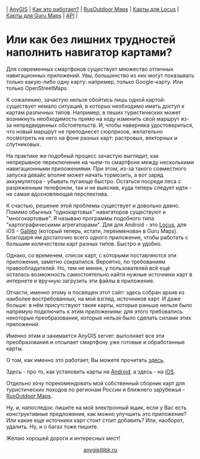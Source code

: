 | [AnyGIS][01] | [Как это работает?][02] | [RusOutdoor Maps][03] | [Карты для Locus][04] | [Карты для Guru Maps][05] | [API][06] |



[01]: ./index
[02]: ./Description
[03]: ./RusOutdoor.html
[04]: https://github.com/nnngrach/map-sources/blob/master/web/git/Locus/README.md
[05]: https://github.com/nnngrach/map-sources/blob/master/web/git/GuruMaps/README.md
[06]: https://github.com/nnngrach/map-sources/blob/master/web/git/Api/README.md


# Или как без лишних трудностей наполнить навигатор картами?

Для современных смартфонов существует множество отличных навигационных приложений. Увы, большинство из них могут показывать только какую-либо одну карту: например, только Google-карту. Или только OpenStreetMaps. 

К сожалению,  зачастую нельзя обойтись лишь одной картой:  существует немало ситуаций, в которых необходимо иметь доступ к картам различных типов. Например, в пеших туристических может возникнуть необходимость прямо на ходу изменить свой маршрут из-за непредвиденных обстоятельств. И, чтобы наверняка удостовериться, что новый маршрут не преподнесет сюрпризов, желательно посмотреть на него на фоне разных карт: растровых, векторных и спутниковых. 

На практике же подобный процесс зачастую выглядит, как непрерывное переключение на чьем-то смартфоне между несколькими навигационными приложениями. При этом, из-за такого совместного запуска девайс вполне может начать тормозить, а вот заряд аккумулятора - убывать пугающе быстро.  Остаться посреди леса с разряженным телефоном, так и не выяснив, куда теперь следует идти - не самая вдохновляющая перспектива.

К счастью, решение этой проблемы существует и довольно давно. Помимо обычных "однокартовых" навигаторов существуют и "многокартовые". Я называю программы подобного типа "картографическими агрегаторами".  Для для Android - это [Locus][1], для iOS -  [Galileo][2] (который теперь, кстати, переименован в Guru Maps).  Благодаря им достаточно всего одного приложения, чтобы работать с большим количеством карт разных типов. Быстро и удобно.

Однако, со временем, список карт, с которыми поставляются эти приложения, заметно сократился. Вероятно, по требованиям правообладателей.  Но, тем не менее, у пользователей всё ещё осталась возможность самостоятельно найти нужные источники карт в интернете и вручную загрузить эти файлы в приложение. 

Отчасти, именно этому и посвящен этот сайт: здесь собран архив из наиболее востребованных, на мой взгляд, источников карт.  И даже больше: в нём присутствуют такие карты, которые раньше нельзя было напрямую подключить к этим приложениям: для этого требовались некоторые преобразования, которые нельзя было сделать силами этих приложений. 

Именно этим и занимается AnyGIS server: выполняет все эти преобразования и отсылает смартфону уже готовые и обработанные карты. 


О том, как именно это работает, Вы можете прочитать [здесь][3].

Здесь - про то, как установить карты на [Android][04], а здесь - на [iOS][05].

Отдельно хочу порекомендовать мой собственный сборник карт для туристических походов по регионам России и ближнего зарубежья - [RusOutdoor Maps][03]. 

Ну, и, напоследок: пишите на мой электронный ящик, если у Вас есть конструктивные предложения, как можно улучшить это приложение?  Или какие еще источники  карт стоит стоит добавить? Или, наоборот, удалить. Ну, и о багах тоже пишите.

Желаю хорошей дороги и интересных мест!


<p align="center">
<a href="mailto:anygis@bk.ru">anygis@bk.ru</a> 
</p>


[1]: https://github.com/nnngrach/map-sources/blob/master/web/git/AnyGIS/README.md
[2]: https://github.com/nnngrach/map-sources/blob/master/web/git/Description/README.md
[3]: https://github.com/nnngrach/map-sources/blob/master/web/git/RusOutdoor/README.md
